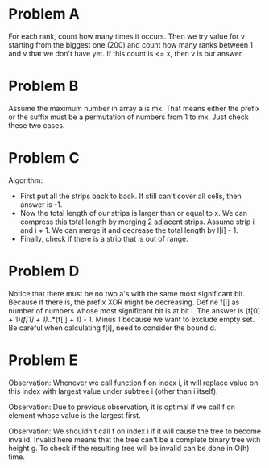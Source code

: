 # Problem A
For each rank, count how many times it occurs. Then we try value for v starting from the biggest one (200) and count how many ranks between 1 and v that we don't have yet. If this count is <= x, then v is our answer.

# Problem B
Assume the maximum number in array a is mx. That means either the prefix or the suffix must be a permutation of numbers from 1 to mx. Just check these two cases.

# Problem C
Algorithm:
* First put all the strips back to back. If still can't cover all cells, then answer is -1.
* Now the total length of our strips is larger than or equal to x. We can compress this total length by merging 2 adjacent strips. Assume strip i and i + 1. We can merge it and decrease the total length by l[i] - 1.
* Finally, check if there is a strip that is out of range.

# Problem D
Notice that there must be no two a's with the same most significant bit. Because if there is, the prefix XOR might be decreasing. Define f[i] as number of numbers whose most significant bit is at bit i. The answer is (f[0] + 1)*(f[1] + 1)*..*(f[i] + 1) - 1. Minus 1 because we want to exclude empty set. Be careful when calculating f[i], need to consider the bound d.

# Problem E
Observation: Whenever we call function f on index i, it will replace value on this index with largest value under subtree i (other than i itself).

Observation: Due to previous observation, it is optimal if we call f on element whose value is the largest first.

Observation: We shouldn't call f on index i if it will cause the tree to become invalid. Invalid here means that the tree can't be a complete binary tree with height g. To check if the resulting tree will be invalid can be done in O(h) time.
